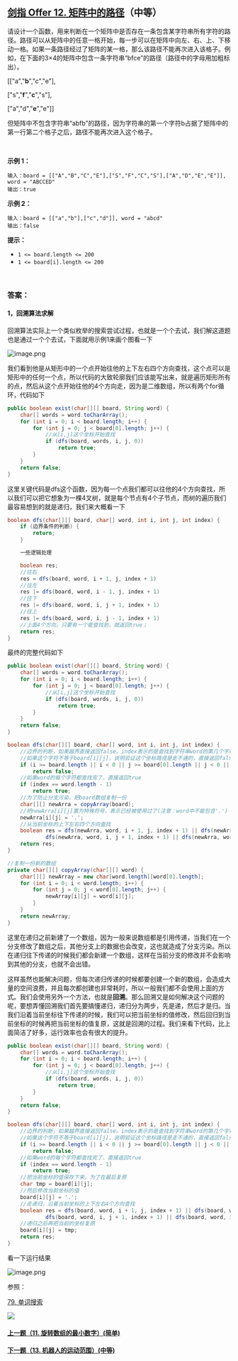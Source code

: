 ## [剑指 Offer 12. 矩阵中的路径](https://leetcode-cn.com/problems/ju-zhen-zhong-de-lu-jing-lcof/)（中等）

请设计一个函数，用来判断在一个矩阵中是否存在一条包含某字符串所有字符的路径。路径可以从矩阵中的任意一格开始，每一步可以在矩阵中向左、右、上、下移动一格。如果一条路径经过了矩阵的某一格，那么该路径不能再次进入该格子。例如，在下面的3×4的矩阵中包含一条字符串“bfce”的路径（路径中的字母用加粗标出）。

[["a","**b**","c","e"],

["s","**f**","**c**","s"],

["a","d","**e**","e"]]

但矩阵中不包含字符串“abfb”的路径，因为字符串的第一个字符b占据了矩阵中的第一行第二个格子之后，路径不能再次进入这个格子。

<br/>

**示例 1：**

```
输入：board = [["A","B","C","E"],["S","F","C","S"],["A","D","E","E"]], word = "ABCCED"
输出：true
```

**示例 2：**

```
输入：board = [["a","b"],["c","d"]], word = "abcd"
输出：false
```

**提示：**

- `1 <= board.length <= 200`
- `1 <= board[i].length <= 200`

<br/>

### 答案：

#### 1，回溯算法求解

回溯算法实际上一个类似枚举的搜索尝试过程，也就是一个个去试，我们解这道题也是通过一个个去试，下面就用示例1来画个图看一下

![image.png](https://pic.leetcode-cn.com/b13c34a26060e7eea8ba5001928bcf6972abc65df05eca3b5a29e5fc483b9a94-image.png)

我们看到他是从矩形中的一个点开始往他的上下左右四个方向查找，这个点可以是矩形中的任何一个点，所以代码的大致轮廓我们应该能写出来，就是遍历矩形所有的点，然后从这个点开始往他的4个方向走，因为是二维数组，所以有两个for循环，代码如下

```java
public boolean exist(char[][] board, String word) {
    char[] words = word.toCharArray();
    for (int i = 0; i < board.length; i++) {
        for (int j = 0; j < board[0].length; j++) {
            //从[i,j]这个坐标开始查找
            if (dfs(board, words, i, j, 0))
                return true;
        }
    }
    return false;
}
```

这里关键代码是dfs这个函数，因为每一个点我们都可以往他的4个方向查找，所以我们可以把它想象为一棵4叉树，就是每个节点有4个子节点，而树的遍历我们最容易想到的就是递归，我们来大概看一下

```java
boolean dfs(char[][] board, char[] word, int i, int j, int index) {
    if (边界条件的判断) {
        return;
    }

    一些逻辑处理

    boolean res;
    //往右
    res = dfs(board, word, i + 1, j, index + 1)
    //往左
    res |= dfs(board, word, i - 1, j, index + 1)
    //往下
    res |= dfs(board, word, i, j + 1, index + 1)
    //往上
    res |= dfs(board, word, i, j - 1, index + 1)
    //上面4个方向，只要有一个能查找到，就返回true；
    return res;
}
```

最终的完整代码如下

```java
public boolean exist(char[][] board, String word) {
    char[] words = word.toCharArray();
    for (int i = 0; i < board.length; i++) {
        for (int j = 0; j < board[0].length; j++) {
            //从[i,j]这个坐标开始查找
            if (dfs(board, words, i, j, 0))
                return true;
        }
    }
    return false;
}

boolean dfs(char[][] board, char[] word, int i, int j, int index) {
    //边界的判断，如果越界直接返回false。index表示的是查找到字符串word的第几个字符，
    //如果这个字符不等于board[i][j]，说明验证这个坐标路径是走不通的，直接返回false
    if (i >= board.length || i < 0 || j >= board[0].length || j < 0 || board[i][j] != word[index])
        return false;
    //如果word的每个字符都查找完了，直接返回true
    if (index == word.length - 1)
        return true;
    //为了防止分支污染，把board数组复制一份
    char[][] newArra = copyArray(board);
    //把newArra[i][j]置为特殊符号，表示已经被使用过了(注意：word中不能包含'.')
    newArra[i][j] = '.';
    //从当前坐标的上下左右四个方向查找
    boolean res = dfs(newArra, word, i + 1, j, index + 1) || dfs(newArra, word, i - 1, j, index + 1) ||
            dfs(newArra, word, i, j + 1, index + 1) || dfs(newArra, word, i, j - 1, index + 1);
    return res;
}

//复制一份新的数组
private char[][] copyArray(char[][] word) {
    char[][] newArray = new char[word.length][word[0].length];
    for (int i = 0; i < word.length; i++) {
        for (int j = 0; j < word[0].length; j++) {
            newArray[i][j] = word[i][j];
        }
    }
    return newArray;
}
```

这里在递归之前新建了一个数组，因为一般来说数组都是引用传递，当我们在一个分支修改了数组之后，其他分支上的数据也会改变，这也就造成了分支污染。所以在递归往下传递的时候我们都会新建一个数组，这样在当前分支的修改并不会影响到其他的分支，也就不会出错。

这样虽然也能解决问题，但每次递归传递的时候都要创建一个新的数组，会造成大量的空间浪费，并且每次都创建也非常耗时，所以一般我们都不会使用上面的方式。我们会使用另外一个方法，也就是**回溯**。那么回溯又是如何解决这个问题的呢，要想弄懂回溯我们首先要搞懂递归，递归分为两步，先是递，然后才是归。当我们沿着当前坐标往下传递的时候，我们可以把当前坐标的值修改，然后回归到当前坐标的时候再把当前坐标的值复原，这就是回溯的过程。我们来看下代码，比上面简洁了好多，运行效率也会有很大的提升。

```java
public boolean exist(char[][] board, String word) {
    char[] words = word.toCharArray();
    for (int i = 0; i < board.length; i++) {
        for (int j = 0; j < board[0].length; j++) {
            //从[i,j]这个坐标开始查找
            if (dfs(board, words, i, j, 0))
                return true;
        }
    }
    return false;
}

boolean dfs(char[][] board, char[] word, int i, int j, int index) {
    //边界的判断，如果越界直接返回false。index表示的是查找到字符串word的第几个字符，
    //如果这个字符不等于board[i][j]，说明验证这个坐标路径是走不通的，直接返回false
    if (i >= board.length || i < 0 || j >= board[0].length || j < 0 || board[i][j] != word[index])
        return false;
    //如果word的每个字符都查找完了，直接返回true
    if (index == word.length - 1)
        return true;
    //把当前坐标的值保存下来，为了在最后复原
    char tmp = board[i][j];
    //然后修改当前坐标的值
    board[i][j] = '.';
    //走递归，沿着当前坐标的上下左右4个方向查找
    boolean res = dfs(board, word, i + 1, j, index + 1) || dfs(board, word, i - 1, j, index + 1) ||
            dfs(board, word, i, j + 1, index + 1) || dfs(board, word, i, j - 1, index + 1);
    //递归之后再把当前的坐标复原
    board[i][j] = tmp;
    return res;
}
```

看一下运行结果

![image.png](https://pic.leetcode-cn.com/ad8e2179a026a26a6cab40516baa8ba8ae778cba9421e0de7f9bd6642f7b6846-image.png)

参照：

[79. 单词搜索](https://github.com/sdwwld/leetCode/blob/master/src/main/java/com/wld/java/leetcode/leetCode0079.md)



![](https://img-blog.csdnimg.cn/20200807155236311.png)

#### [上一题（11. 旋转数组的最小数字）(简单)](https://github.com/sdwwld/leetCode/blob/master/src/main/java/com/wld/java/offer/剑指Offer11.md)

#### [下一题（13. 机器人的运动范围）(中等)](https://github.com/sdwwld/leetCode/blob/master/src/main/java/com/wld/java/offer/剑指Offer13.md)